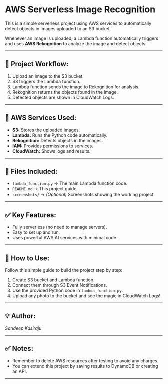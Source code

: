 # AWS Serverless Image Recognition

This is a simple serverless project using AWS services to automatically detect objects in images uploaded to an S3 bucket.

Whenever an image is uploaded, a Lambda function automatically triggers and uses **AWS Rekognition** to analyze the image and detect objects.

---

## 🚀 Project Workflow:
1. Upload an image to the S3 bucket.
2. S3 triggers the Lambda function.
3. Lambda function sends the image to Rekognition for analysis.
4. Rekognition returns the objects found in the image.
5. Detected objects are shown in CloudWatch Logs.

---

## 📂 AWS Services Used:
- **S3:** Stores the uploaded images.
- **Lambda:** Runs the Python code automatically.
- **Rekognition:** Detects objects in the images.
- **IAM:** Provides permissions to services.
- **CloudWatch:** Shows logs and results.

---

## 📄 Files Included:
- `lambda_function.py` → The main Lambda function code.
- `README.md` → This project guide.
- `screenshots/` → *(Optional)* Screenshots showing the working project.

---

## ✅ Key Features:
- Fully serverless (no need to manage servers).
- Easy to set up and run.
- Uses powerful AWS AI services with minimal code.

---

## 📝 How to Use:
Follow this simple guide to build the project step by step:
1. Create S3 bucket and Lambda function.
2. Connect them through S3 Event Notifications.
3. Use the provided Python code in `lambda_function.py`.
4. Upload any photo to the bucket and see the magic in CloudWatch Logs!

---

## 💡 Author:
*Sandeep Kasiraju*

---

## ✅ Notes:
- Remember to delete AWS resources after testing to avoid any charges.
- You can extend this project by saving results to DynamoDB or creating an API.

---

